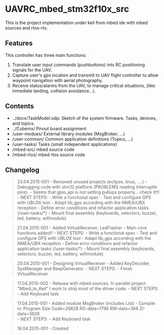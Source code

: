 # UAVRC_mbed_stm32f10x_src
This is the project implementation under keil from mbed ide with mbed sources and rtos-rtx.

## Features
This controller has three main functions:

1. Translate user input commands (pushbuttons) into RC positioning signals for the UAV.
2. Capture user's gps location and transmit to UAV flight controller to allow waypoint navigation with aerial photography.
3. Receive status/alarms from the UAV, to manage critical situations, (like: inmediate landing, collision avoidance...).

## Contents
- ../docs/TaskModel.odp: Sketch of the system firmware. Tasks, devices, and topics.
- ../Cubemx/ Pinout board assignment
- /user-modues/ External library modules (MsgBroker, ...)
- /user-common/ Common application definitions (Topics, ...)
- /user-tasks/ Tasks (small independent applications)
- /mbed-src/ mbed source code
- /mbed-rtos/ mbed rtos source code

## Changelog

> 23.04.2015-001 
	- Removed unused projects (eclipse, linux, ....)
	- Debugging code with stm32 platform (PROBLEMS reading InterruptIn pins).
	- Seems that gpio_api is not setting pullups properly... check it!!!
	- NEXT STEPS:
		- Write a functional spec
		- Test and configure GPS with UBLOX tool
		- Adapt lib_gps according with the NMEA/UBX reception
		- Define error conditions and refactor application tasks (/user-tasks/*)
		- Mount final assembly (keyboards, selectors, buzzer, led, battery, wifimodule)

> 21.04.2015-001 
	- Added VirtualReceiver, LedFlasher
	- Main core functions added!!
	- NEXT STEPS:
		- Write a functional spec
		- Test and configure GPS with UBLOX tool
		- Adapt lib_gps according with the NMEA/UBX reception
		- Define error conditions and refactor application tasks (/user-tasks/*)
		- Mount final assembly (keyboards, selectors, buzzer, led, battery, wifimodule)

> 20.04.2015-001 
	- Designing VirtualReceiver
	- Added KeyDecoder, SysManager and BeepGenerator.
	- NEXT STEPS:
		- Finish VirtualReceiver

> 17.04.2015-002 
	- Release with mbed sources. In parallel project "Mbed_to_Keil" I work to strip most of the driver code.
	- NEXT STEPS:
		- Add  Keyboard task

> 17.04.2015-001
	- Added module MsgBroker (includes List)
	- Compile in: Program Size Code=26828 RO-data=1796 RW-data=368 ZI-data=3628  
	- NEXT STEPS:
		- Add  Keyboard task		

> 16.04.2015-001
	- Created